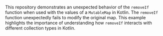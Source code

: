 This repository demonstrates an unexpected behavior of the `removeIf` function when used with the values of a `MutableMap` in Kotlin.  The `removeIf` function unexpectedly fails to modify the original map. This example highlights the importance of understanding how `removeIf` interacts with different collection types in Kotlin.
